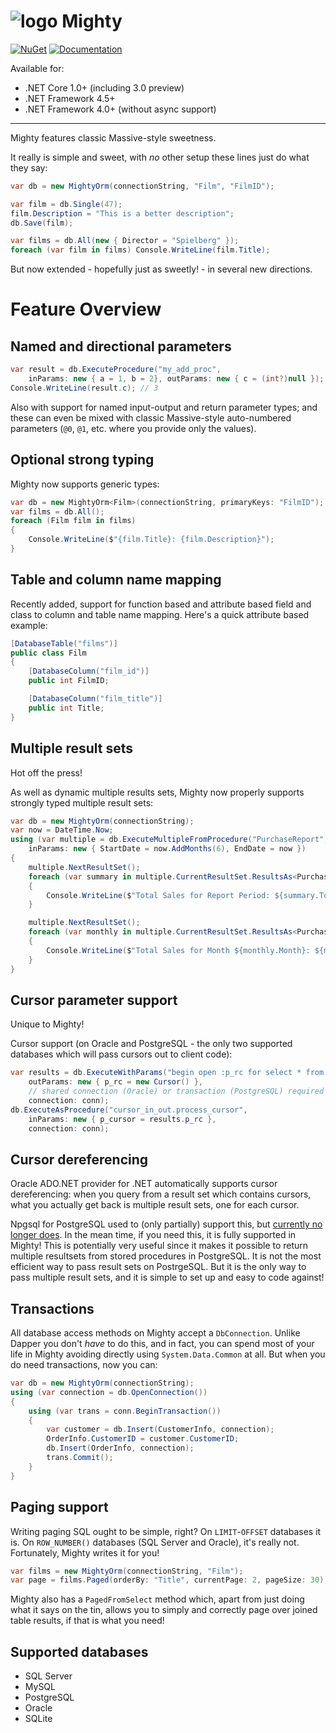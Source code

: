 # ![logo](https://mightyorm.github.io/Mighty/assets/realfavicon/favicon-32x32.png) Mighty

[![NuGet](https://img.shields.io/nuget/v/Mighty.svg)](https://nuget.org/packages/Mighty)
[![Documentation](https://img.shields.io/badge/-Documentation-f52a62.svg)](https://mightyorm.github.io/Mighty/)

Available for:

 - .NET Core 1.0+ (including 3.0 preview)
 - .NET Framework 4.5+
 - .NET Framework 4.0+ (without async support)

---

Mighty features classic Massive-style sweetness.

It really is simple and sweet, with *no* other setup these lines just do what they say:

```c#
var db = new MightyOrm(connectionString, "Film", "FilmID");

var film = db.Single(47);
film.Description = "This is a better description";
db.Save(film);

var films = db.All(new { Director = "Spielberg" });
foreach (var film in films) Console.WriteLine(film.Title);
```

But now extended - hopefully just as sweetly! - in several new directions.

# Feature Overview

## Named and directional parameters

```c#
var result = db.ExecuteProcedure("my_add_proc",
    inParams: new { a = 1, b = 2}, outParams: new { c = (int?)null });
Console.WriteLine(result.c); // 3
```

Also with support for named input-output and return parameter types; and these can even be mixed with classic Massive-style auto-numbered parameters (`@0`, `@1`, etc. where you provide only the values).

## Optional strong typing

Mighty now supports generic types:

```c#
var db = new MightyOrm<Film>(connectionString, primaryKeys: "FilmID");
var films = db.All();
foreach (Film film in films)
{
    Console.WriteLine($"{film.Title}: {film.Description}");
}
```

## Table and column name mapping

Recently added, support for function based and attribute based field and class to column and table name mapping. Here's a quick attribute based example:

```c#
[DatabaseTable("films")]
public class Film
{
    [DatabaseColumn("film_id")]
    public int FilmID;

    [DatabaseColumn("film_title")]
    public int Title;
}
```


## Multiple result sets

Hot off the press!

As well as dynamic multiple results sets, Mighty now properly supports strongly typed multiple result sets:

```c#
var db = new MightyOrm(connectionString);
var now = DateTime.Now;
using (var multiple = db.ExecuteMultipleFromProcedure("PurchaseReport",
    inParams: new { StartDate = now.AddMonths(6), EndDate = now })
{
    multiple.NextResultSet();
    foreach (var summary in multiple.CurrentResultSet.ResultsAs<PurchaseReportSummary>())
    {
        Console.WriteLine($"Total Sales for Report Period: ${summary.Total}");
    }

    multiple.NextResultSet();
    foreach (var monthly in multiple.CurrentResultSet.ResultsAs<PurchaseReportMonthly>())
    {
        Console.WriteLine($"Total Sales for Month ${monthly.Month}: ${monthly.Total}");
    }
}
```

## Cursor parameter support

Unique to Mighty!

Cursor support (on Oracle and PostgreSQL - the only two supported databases which will pass cursors out to client code):


```c#
var results = db.ExecuteWithParams("begin open :p_rc for select * from emp where deptno = 10; end;",
    outParams: new { p_rc = new Cursor() },
    // shared connection (Oracle) or transaction (PostgreSQL) required to share cursors
    connection: conn);
db.ExecuteAsProcedure("cursor_in_out.process_cursor",
    inParams: new { p_cursor = results.p_rc },
    connection: conn);
```

## Cursor dereferencing

Oracle ADO.NET provider for .NET automatically supports cursor dereferencing: when you query from a result set which contains cursors, what you actually get back is multiple result sets, one for each cursor.

Npgsql for PostgreSQL used to (only partially) support this, but [currently no longer does](https://github.com/npgsql/npgsql/issues/1785). In the mean time, if you need this, it is fully supported in Mighty! This is potentially very useful since it makes it possible to return multiple resultsets from stored procedures in PostgreSQL. It is not the most efficient way to pass result sets on PostrgeSQL. But it is the only way to pass multiple result sets, and it is simple to set up and easy to code against!

## Transactions

All database access methods on Mighty accept a `DbConnection`.  Unlike Dapper you don't *have* to do this, and in fact, you can spend most of your life in Mighty avoiding directly using `System.Data.Common` at all. But when you do need transactions, now you can:

```c#
var db = new MightyOrm(connectionString);
using (var connection = db.OpenConnection())
{
    using (var trans = conn.BeginTransaction())
    {
        var customer = db.Insert(CustomerInfo, connection);
        OrderInfo.CustomerID = customer.CustomerID;
        db.Insert(OrderInfo, connection);
        trans.Commit();
    }
}
```

## Paging support

Writing paging SQL ought to be simple, right? On `LIMIT`-`OFFSET` databases it is. On `ROW_NUMBER()` databases (SQL Server and Oracle), it's really not. Fortunately, Mighty writes it for you!

```c#
var films = new MightyOrm(connectionString, "Film");
var page = films.Paged(orderBy: "Title", currentPage: 2, pageSize: 30);
```

Mighty also has a `PagedFromSelect` method which, apart from just doing what it says on the tin, allows you to simply and correctly page over joined table results, if that is what you need!

## Supported databases

 - SQL Server
 - MySQL
 - PostgreSQL
 - Oracle
 - SQLite
